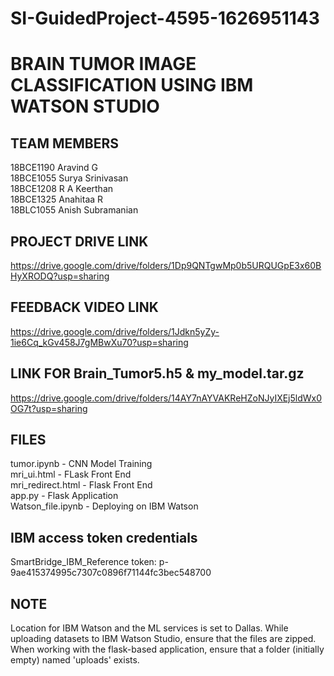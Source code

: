 # SI-GuidedProject-4595-1626951143
# BRAIN TUMOR IMAGE CLASSIFICATION USING IBM WATSON STUDIO

## TEAM MEMBERS
18BCE1190 Aravind G   <br>
18BCE1055 Surya Srinivasan <br> 
18BCE1208 R A Keerthan  <br>
18BCE1325 Anahitaa R <br>
18BLC1055 Anish Subramanian <br>

## PROJECT DRIVE LINK
https://drive.google.com/drive/folders/1Dp9QNTgwMp0b5URQUGpE3x60BHyXRODQ?usp=sharing

## FEEDBACK VIDEO LINK
https://drive.google.com/drive/folders/1Jdkn5yZy-1ie6Cq_kGv458J7gMBwXu70?usp=sharing

## LINK FOR Brain_Tumor5.h5 & my_model.tar.gz
https://drive.google.com/drive/folders/14AY7nAYVAKReHZoNJyIXEj5ldWx0OG7t?usp=sharing

## FILES
tumor.ipynb - CNN Model Training <br>
mri_ui.html - FLask Front End <br>
mri_redirect.html - Flask Front End <br>
app.py  - Flask Application <br>
Watson_file.ipynb - Deploying on IBM Watson <br>

## IBM access token credentials
SmartBridge_IBM_Reference token: p-9ae415374995c7307c0896f71144fc3bec548700

## NOTE
Location for IBM Watson and the ML services is set to Dallas. While uploading datasets to IBM Watson Studio, ensure that the files are zipped. When working with the flask-based application, ensure that a folder (initially empty) named 'uploads' exists.




